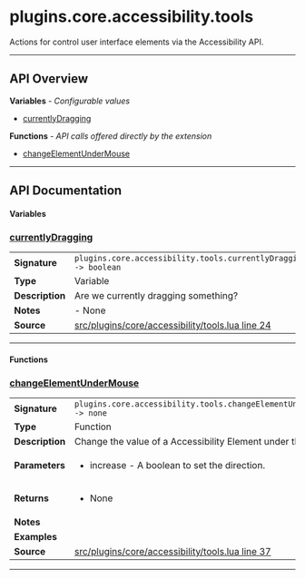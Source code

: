 # plugins.core.accessibility.tools

Actions for control user interface elements via the Accessibility API.

---

## API Overview
**Variables** - _Configurable values_
 * [currentlyDragging](#currentlydragging)

**Functions** - _API calls offered directly by the extension_
 * [changeElementUnderMouse](#changeelementundermouse)


---

## API Documentation

#### Variables


### [currentlyDragging](#currentlydragging)

|                                             |                                                                                     |
| --------------------------------------------|-------------------------------------------------------------------------------------|
| **Signature**                               | `plugins.core.accessibility.tools.currentlyDragging -> boolean`                                                                    |
| **Type**                                    | Variable                                                                     |
| **Description**                             | Are we currently dragging something?                                                                     |
| **Notes**                                   | - None |
| **Source**                                  | [src/plugins/core/accessibility/tools.lua line 24](https://github.com/CommandPost/CommandPost/blob/develop/src/plugins/core/accessibility/tools.lua#L24) |

---

#### Functions


### [changeElementUnderMouse](#changeelementundermouse)

|                                             |                                                                                     |
| --------------------------------------------|-------------------------------------------------------------------------------------|
| **Signature**                               | `plugins.core.accessibility.tools.changeElementUnderMouse(increase) -> none`                                                                    |
| **Type**                                    | Function                                                                     |
| **Description**                             | Change the value of a Accessibility Element under the mouse.                                                                     |
| **Parameters**                              | <ul><li>increase - A boolean to set the direction.</li></ul> |
| **Returns**                                 | <ul><li>None</li></ul>          |
| **Notes**                                   | <ul></ul> |
| **Examples**                                | <ul></ul> |
| **Source**                                  | [src/plugins/core/accessibility/tools.lua line 37](https://github.com/CommandPost/CommandPost/blob/develop/src/plugins/core/accessibility/tools.lua#L37) |

---

